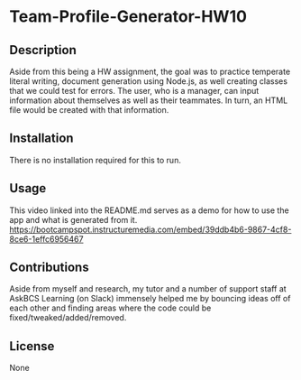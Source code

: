 # Team-Profile-Generator-HW10

## Description
Aside from this being a HW assignment, the goal was to practice temperate literal writing, document generation using Node.js, as well creating classes that we could test for errors. The user, who is a manager, can input information about themselves as well as their teammates. In turn, an HTML file would be created with that information.

## Installation
There is no installation required for this to run.

## Usage
This video linked into the README.md serves as a demo for how to use the app and what is generated from it.
https://bootcampspot.instructuremedia.com/embed/39ddb4b6-9867-4cf8-8ce6-1effc6956467

## Contributions
Aside from myself and research, my tutor and a number of support staff at AskBCS Learning (on Slack) immensely helped me by bouncing ideas off of each other and finding areas where the code could be fixed/tweaked/added/removed. 

## License
None
